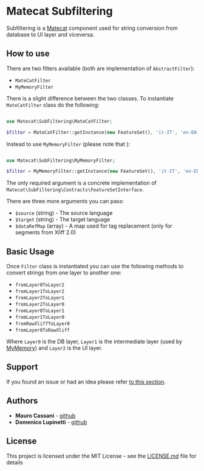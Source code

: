# Matecat Subfiltering

Subfiltering is a [Matecat](https://matecat.com) component used for string conversion from database to UI layer and viceversa.

## How to use

There are two filters available (both are implementation of `AbstractFilter`):

- `MateCatFilter`
- `MyMemoryFilter`

There is a slight difference between the two classes. To instantiate `MateCatFilter` class do the following:

```php

use Matecat\SubFiltering\MateCatFilter;

$filter = MateCatFilter::getInstance(new FeatureSet(), 'it-IT', 'en-EN', []);
```

Instead to use `MyMemoryFilter` (please note that ):

```php

use Matecat\SubFiltering\MyMemoryFilter;

$filter = MyMemoryFilter::getInstance(new FeatureSet(), 'it-IT', 'en-EN');
```

The only required argument is a concrete implementation of `Matecat\SubFiltering\Contracts\FeatureSetInterface`.

There are three more arguments you can pass:

- `$source` (string) - The source language
- `$target` (string) - The target language
- `$dataRefMap` (array) - A map used for tag replacement (only for segments from Xliff 2.0)

## Basic Usage

Once `Filter` class is instantiated you can use the following methods to convert strings from one layer to another one:

- `fromLayer0ToLayer2`
- `fromLayer1ToLayer2`
- `fromLayer2ToLayer1`
- `fromLayer2ToLayer0`
- `fromLayer0ToLayer1`
- `fromLayer1ToLayer0`
- `fromRawXliffToLayer0`
- `fromLayer0ToRawXliff`

Where `Layer0` is the DB layer, `Layer1` is the intermediate layer (used by [MyMemory](https://mymemory.translated.net/)) and `Layer2` is the UI layer.

## Support

If you found an issue or had an idea please refer [to this section](https://github.com/matecat/subfiltering/issues).

## Authors

* **Mauro Cassani** - [github](https://github.com/mauretto78)
* **Domenico Lupinetti** - [github](https://github.com/ostico)

## License

This project is licensed under the MIT License - see the [LICENSE.md](LICENSE.md) file for details